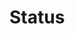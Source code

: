 # Status

<script type="text/lodash-template" id="status-template">
<div class="check">
    <div class="state"><%= OK %></div>
    <div class="service"><%= Service %></div>
    <div class="uptime"><%= Uptime %></div>
</div>
</script>

<div id="status-container">
</div>